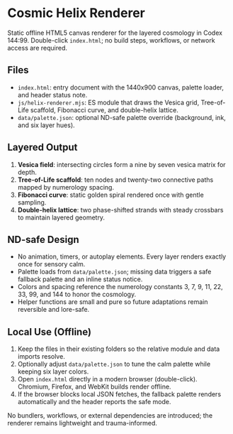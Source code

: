 # Cosmic Helix Renderer

Static offline HTML5 canvas renderer for the layered cosmology in Codex 144:99. Double-click `index.html`; no build steps, workflows, or network access are required.

## Files
- `index.html`: entry document with the 1440x900 canvas, palette loader, and header status note.
- `js/helix-renderer.mjs`: ES module that draws the Vesica grid, Tree-of-Life scaffold, Fibonacci curve, and double-helix lattice.
- `data/palette.json`: optional ND-safe palette override (background, ink, and six layer hues).

## Layered Output
1. **Vesica field**: intersecting circles form a nine by seven vesica matrix for depth.
2. **Tree-of-Life scaffold**: ten nodes and twenty-two connective paths mapped by numerology spacing.
3. **Fibonacci curve**: static golden spiral rendered once with gentle sampling.
4. **Double-helix lattice**: two phase-shifted strands with steady crossbars to maintain layered geometry.

## ND-safe Design
- No animation, timers, or autoplay elements. Every layer renders exactly once for sensory calm.
- Palette loads from `data/palette.json`; missing data triggers a safe fallback palette and an inline status notice.
- Colors and spacing reference the numerology constants 3, 7, 9, 11, 22, 33, 99, and 144 to honor the cosmology.
- Helper functions are small and pure so future adaptations remain reversible and lore-safe.

## Local Use (Offline)
1. Keep the files in their existing folders so the relative module and data imports resolve.
2. Optionally adjust `data/palette.json` to tune the calm palette while keeping six layer colors.
3. Open `index.html` directly in a modern browser (double-click). Chromium, Firefox, and WebKit builds render offline.
4. If the browser blocks local JSON fetches, the fallback palette renders automatically and the header reports the safe mode.

No bundlers, workflows, or external dependencies are introduced; the renderer remains lightweight and trauma-informed.
